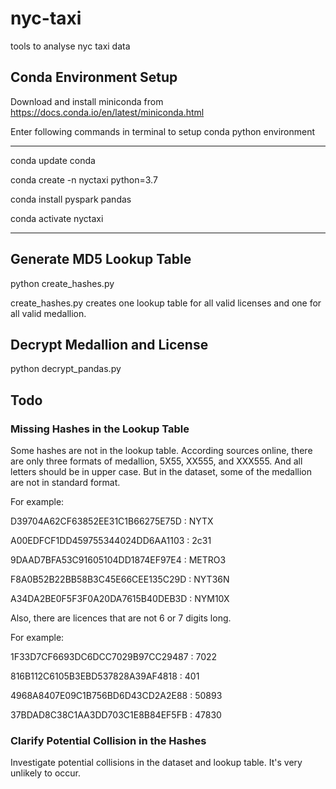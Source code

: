 # nyc-taxi

tools to analyse nyc taxi data

## Conda Environment Setup

Download and install miniconda from https://docs.conda.io/en/latest/miniconda.html

Enter following commands in terminal to setup conda python environment

--------------------------
conda update conda

conda create -n nyctaxi python=3.7

conda install pyspark pandas

conda activate nyctaxi

---------------------------

## Generate MD5 Lookup Table

python create_hashes.py

create_hashes.py creates one lookup table for all valid licenses and one for all valid medallion.

## Decrypt Medallion and License

python decrypt_pandas.py

## Todo

### Missing Hashes in the Lookup Table

Some hashes are not in the lookup table. According sources online, there are only three formats of medallion, 5X55,
XX555, and XXX555. And all letters should be in upper case. But in the dataset, some of the medallion are not in standard format.

For example:

D39704A62CF63852EE31C1B66275E75D : NYTX

A00EDFCF1DD459755344024DD6AA1103 : 2c31

9DAAD7BFA53C91605104DD1874EF97E4 : METRO3

F8A0B52B22BB58B3C45E66CEE135C29D : NYT36N

A34DA2BE0F5F3F0A20DA7615B40DEB3D : NYM10X


Also, there are licences that are not 6 or 7 digits long.

For example:

1F33D7CF6693DC6DCC7029B97CC29487 : 7022

816B112C6105B3EBD537828A39AF4818 : 401

4968A8407E09C1B756BD6D43CD2A2E88 : 50893

37BDAD8C38C1AA3DD703C1E8B84EF5FB : 47830



### Clarify Potential Collision in the Hashes

Investigate potential collisions in the dataset and lookup table. It's very unlikely to occur.
